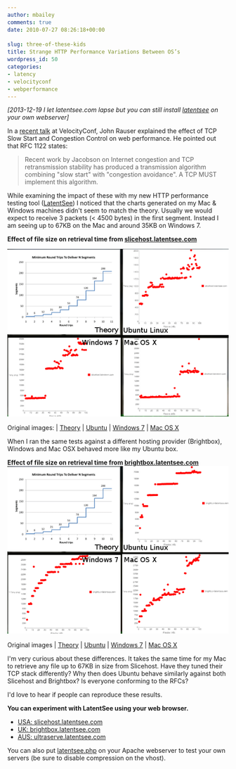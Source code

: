 ```yaml
---
author: mbailey
comments: true
date: 2010-07-27 08:26:18+00:00

slug: three-of-these-kids
title: Strange HTTP Performance Variations Between OS’s
wordpress_id: 50
categories:
- latency
- velocityconf
- webperformance
---
```


*[2013-12-19 I let latentsee.com lapse but you can still install [latentsee](https://github.com/mbailey/latentsee) on your own webserver]*

In a [recent talk](/2010/07/tcp-and-the-lower-bound-of-web-performance/) at
VelocityConf, John Rauser explained the effect of TCP Slow Start and Congestion
Control on web performance.  He pointed out that RFC 1122 states:

> Recent work by Jacobson on Internet congestion and
> TCP retransmission stability has produced a transmission algorithm
> combining "slow start" with "congestion avoidance".  A TCP MUST implement this
> algorithm.

While examining the impact of these with my new HTTP performance testing tool
([LatentSee](http://slicehost.latentsee.com/)) I noticed that the charts
generated on my Mac & Windows machines didn't seem to match the theory. Usually
we would expect to receive 3 packets (< 4500 bytes) in the first segment.
Instead I am seeing up to 67KB on the Mac and around 35KB on Windows 7.

**Effect of file size on retrieval time from [slicehost.latentsee.com](http://slicehost.latentsee.com/)**

![](../images/slicehostlatenseecom-100x1kb1.png)


Original images: | [Theory](../images/2010-07-27-three-of-these-kids/john_rauser-round-trips1.png) | [Ubuntu](../images/2010-07-27-three-of-these-kids/mel_ubuntu_firefox-slicehostlatentseecom-100x1kb1.png) | [Windows 7](../images/2010-07-27-three-of-these-kids/mel_windows7_firefox-slicehostlatentseecom-100x1kb3.png) | [Mac OS X](../images/2010-07-27-three-of-these-kids/mel_osx_firefox-slicehostlatentseecom-100x1kb1.png)

When I ran the same tests against a different hosting provider (Brightbox), Windows and Mac OSX behaved more like my Ubuntu box.

**Effect of file size on retrieval time from [brightbox.latentsee.com](http://brightbox.latentsee.com/)**
![](../images/brightboxlatentseecom-100x1kb1.png)


Original images | [Theory](../images/2010-07-27-three-of-these-kids/john_rauser-round-trips1.png) | [Ubuntu](../images/2010-07-27-three-of-these-kids/mel_ubuntu_firefox-brightboxlatentseecom-100x1kb1.png) | [Windows 7](../images/2010-07-27-three-of-these-kids/mel_windows7_firefox-brightboxlatentseecom-100x1kb1.png) | [Mac OS X](../images/2010-07-27-three-of-these-kids/mel_osx_firefox-brightboxlatentseecom-100x1kb1.png)


I'm very curious about these differences. It takes the same time for my Mac to retrieve any file up to 67KB in size from Slicehost. Have they tuned their TCP stack differently? Why then does Ubuntu behave similarly against both Slicehost and Brightbox? Is everyone conforming to the RFCs?

I'd love to hear if people can reproduce these results.

**You can experiment with LatentSee using your web browser.**
- [USA: slicehost.latentsee.com](http://slicehost.latentsee.com/)
- [UK: brightbox.latentsee.com](http://brightbox.latentsee.com/)
- [AUS: ultraserve.latentsee.com](http://ultraserve.latentsee.com/)

You can also put [latentsee.php](http://github.com/mbailey/latentsee) on your Apache webserver to test your own servers (be sure to disable compression on the vhost).
